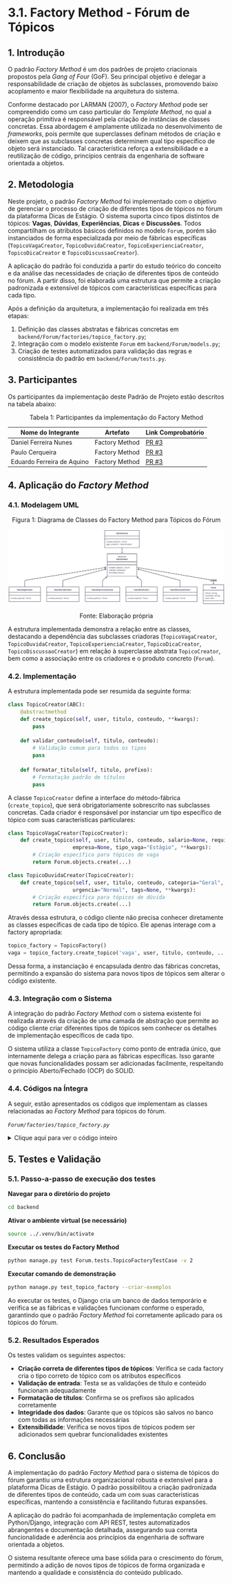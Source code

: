 <style>
    .markdown-section table {
        justify-items: center;
    }

    img{
        max-height: 300px;
        justify-items: center;
    }

</style>

# 3.1. Factory Method - Fórum de Tópicos

## 1. Introdução

O padrão _Factory Method_ é um dos padrões de projeto criacionais propostos pela _Gang of Four_ (GoF). Seu principal objetivo é delegar a responsabilidade de criação de objetos às subclasses, promovendo baixo acoplamento e maior flexibilidade na arquitetura do sistema.

Conforme destacado por LARMAN (2007), o _Factory Method_ pode ser compreendido como um caso particular do _Template Method_, no qual a operação primitiva é responsável pela criação de instâncias de classes concretas. Essa abordagem é amplamente utilizada no desenvolvimento de _frameworks_, pois permite que superclasses definam métodos de criação e deixem que as subclasses concretas determinem qual tipo específico de objeto será instanciado. Tal característica reforça a extensibilidade e a reutilização de código, princípios centrais da engenharia de software orientada a objetos.

## 2. Metodologia

Neste projeto, o padrão _Factory Method_ foi implementado com o objetivo de gerenciar o processo de criação de diferentes tipos de tópicos no fórum da plataforma Dicas de Estágio. O sistema suporta cinco tipos distintos de tópicos: **Vagas**, **Dúvidas**, **Experiências**, **Dicas** e **Discussões**. Todos compartilham os atributos básicos definidos no modelo `Forum`, porém são instanciados de forma especializada por meio de fábricas específicas (`TopicoVagaCreator`, `TopicoDuvidaCreator`, `TopicoExperienciaCreator`, `TopicoDicaCreator` e `TopicoDiscussaoCreator`).

A aplicação do padrão foi conduzida a partir do estudo teórico do conceito e da análise das necessidades de criação de diferentes tipos de conteúdo no fórum. A partir disso, foi elaborada uma estrutura que permite a criação padronizada e extensível de tópicos com características específicas para cada tipo.

Após a definição da arquitetura, a implementação foi realizada em três etapas:

1. Definição das classes abstratas e fábricas concretas em `backend/Forum/factories/topico_factory.py`;
2. Integração com o modelo existente `Forum` em `backend/Forum/models.py`;
3. Criação de testes automatizados para validação das regras e consistência do padrão em `backend/Forum/tests.py`.

## 3. Participantes

Os participantes da implementação deste Padrão de Projeto estão descritos na tabela abaixo:

<p style="text-align: center;">Tabela 1: Participantes da implementação do Factory Method</p>

| Nome do Integrante | Artefato | Link Comprobatório |
|---|---|---|
| Daniel Ferreira Nunes | Factory Method | [PR #3](https://github.com/UnBArqDsw2025-2-Turma02/2025.2-T02_G5_DicasDeEstagio_Entrega03/pull/3) |
| Paulo Cerqueira | Factory Method | [PR #3](https://github.com/UnBArqDsw2025-2-Turma02/2025.2-T02_G5_DicasDeEstagio_Entrega03/pull/3) |
| Eduardo Ferreira de Aquino | Factory Method | [PR #3](https://github.com/UnBArqDsw2025-2-Turma02/2025.2-T02_G5_DicasDeEstagio_Entrega03/pull/3) |

## 4. Aplicação do _Factory Method_

### 4.1. Modelagem UML

<p style="text-align: center;">Figura 1: Diagrama de Classes do Factory Method para Tópicos do Fórum</p>

![Diagrama Factory Method](../../assets/imgs/diagramFac.png)

<p style="text-align: center;">Fonte: Elaboração própria</p>

A estrutura implementada demonstra a relação entre as classes, destacando a dependência das subclasses criadoras (`TopicoVagaCreator`, `TopicoDuvidaCreator`, `TopicoExperienciaCreator`, `TopicoDicaCreator`, `TopicoDiscussaoCreator`) em relação à superclasse abstrata `TopicoCreator`, bem como a associação entre os criadores e o produto concreto (`Forum`).

### 4.2. Implementação

A estrutura implementada pode ser resumida da seguinte forma:

```python
class TopicoCreator(ABC):
    @abstractmethod
    def create_topico(self, user, titulo, conteudo, **kwargs):
        pass
    
    def validar_conteudo(self, titulo, conteudo):
        # Validação comum para todos os tipos
        pass
    
    def formatar_titulo(self, titulo, prefixo):
        # Formatação padrão de títulos
        pass
```

A classe `TopicoCreator` define a interface do método-fábrica (`create_topico`), que será obrigatoriamente sobrescrito nas subclasses concretas. Cada criador é responsável por instanciar um tipo específico de tópico com suas características particulares:

```python
class TopicoVagaCreator(TopicoCreator):
    def create_topico(self, user, titulo, conteudo, salario=None, requisitos=None, 
                     empresa=None, tipo_vaga="Estágio", **kwargs):
        # Criação específica para tópicos de vaga
        return Forum.objects.create(...)
```

```python
class TopicoDuvidaCreator(TopicoCreator):
    def create_topico(self, user, titulo, conteudo, categoria="Geral", 
                     urgencia="Normal", tags=None, **kwargs):
        # Criação específica para tópicos de dúvida
        return Forum.objects.create(...)
```

Através dessa estrutura, o código cliente não precisa conhecer diretamente as classes específicas de cada tipo de tópico. Ele apenas interage com a factory apropriada:

```python
topico_factory = TopicoFactory()
vaga = topico_factory.create_topico('vaga', user, titulo, conteudo, ...)
```

Dessa forma, a instanciação é encapsulada dentro das fábricas concretas, permitindo a expansão do sistema para novos tipos de tópicos sem alterar o código existente.

### 4.3. Integração com o Sistema

A integração do padrão _Factory Method_ com o sistema existente foi realizada através da criação de uma camada de abstração que permite ao código cliente criar diferentes tipos de tópicos sem conhecer os detalhes de implementação específicos de cada tipo.

O sistema utiliza a classe `TopicoFactory` como ponto de entrada único, que internamente delega a criação para as fábricas específicas. Isso garante que novas funcionalidades possam ser adicionadas facilmente, respeitando o princípio Aberto/Fechado (OCP) do SOLID.

### 4.4. Códigos na Íntegra

A seguir, estão apresentados os códigos que implementam as classes relacionadas ao _Factory Method_ para tópicos do fórum.

*`Forum/factories/topico_factory.py`*

<details>
    <summary>Clique aqui para ver o código inteiro</summary>

```python
from abc import ABC, abstractmethod
from django.utils import timezone
from ..models import Forum

class TopicoCreator(ABC):
    
    @abstractmethod
    def create_topico(self, user, titulo, conteudo, **kwargs):
        pass
    
    def validar_conteudo(self, titulo, conteudo):
        if not titulo or len(titulo.strip()) < 5:
            raise ValueError("Título deve ter pelo menos 5 caracteres")
        
        if not conteudo or len(conteudo.strip()) < 10:
            raise ValueError("Conteúdo deve ter pelo menos 10 caracteres")
        
        return True
    
    def formatar_titulo(self, titulo, prefixo):
        titulo_limpo = titulo.strip()
        if not titulo_limpo.startswith(f"[{prefixo}]"):
            return f"[{prefixo}] {titulo_limpo}"
        return titulo_limpo


class TopicoVagaCreator(TopicoCreator):
    def create_topico(self, user, titulo, conteudo, salario=None, requisitos=None, 
                     empresa=None, tipo_vaga="Estágio", **kwargs):
        self.validar_conteudo(titulo, conteudo)
        
        titulo_formatado = self.formatar_titulo(titulo, f"VAGA - {tipo_vaga.upper()}")
        
        conteudo_enriquecido = conteudo
        
        if empresa:
            conteudo_enriquecido += f"\n\n**Empresa:** {empresa}"
        
        if salario:
            conteudo_enriquecido += f"\n**Salário:** {salario}"
        
        if requisitos:
            conteudo_enriquecido += f"\n**Requisitos:** {requisitos}"
        
        conteudo_enriquecido += f"\n\n**Tipo de Vaga:** {tipo_vaga}"
        conteudo_enriquecido += f"\n**Publicado em:** {timezone.now().strftime('%d/%m/%Y às %H:%M')}"
        
        topico = Forum.objects.create(
            user=user,
            titulo=titulo_formatado,
            conteudo=conteudo_enriquecido,
            visualizacoes=0,
            is_active=True
        )
        
        return topico


class TopicoDuvidaCreator(TopicoCreator):
    def create_topico(self, user, titulo, conteudo, categoria="Geral", 
                     urgencia="Normal", tags=None, **kwargs):
        self.validar_conteudo(titulo, conteudo)
        
        titulo_formatado = self.formatar_titulo(titulo, f"DÚVIDA - {categoria.upper()}")
        
        conteudo_enriquecido = conteudo
        conteudo_enriquecido += f"\n\n**Categoria:** {categoria}"
        conteudo_enriquecido += f"\n**Urgência:** {urgencia}"
        
        if tags:
            tags_str = ", ".join(tags) if isinstance(tags, list) else tags
            conteudo_enriquecido += f"\n**Tags:** {tags_str}"
        
        if urgencia.lower() == "alta":
            conteudo_enriquecido += f"\n\n**URGENTE:** Preciso de ajuda rapidamente!"
        
        conteudo_enriquecido += f"\n\n**Pergunta feita em:** {timezone.now().strftime('%d/%m/%Y às %H:%M')}"
        conteudo_enriquecido += f"\n**Aguardando respostas da comunidade...**"
        
        topico = Forum.objects.create(
            user=user,
            titulo=titulo_formatado,
            conteudo=conteudo_enriquecido,
            visualizacoes=0,
            is_active=True
        )
        
        return topico

class TopicoFactory:
    
    _creators = {
        'vaga': TopicoVagaCreator(),
        'duvida': TopicoDuvidaCreator(),
        'experiencia': TopicoExperienciaCreator(),
        'dica': TopicoDicaCreator(),
        'discussao': TopicoDiscussaoCreator(),
    }
    
    @classmethod
    def get_creator(cls, tipo_topico):
        creator = cls._creators.get(tipo_topico.lower())
        if not creator:
            raise ValueError(f"Tipo de tópico '{tipo_topico}' não suportado. "
                           f"Tipos disponíveis: {list(cls._creators.keys())}")
        return creator
    
    @classmethod
    def create_topico(cls, tipo_topico, user, titulo, conteudo, **kwargs):
        creator = cls.get_creator(tipo_topico)
        return creator.create_topico(user, titulo, conteudo, **kwargs)
    
    @classmethod
    def get_tipos_disponiveis(cls):
        return {
            'vaga': {
                'nome': 'Vaga de Estágio/Emprego',
                'descricao': 'Para publicar oportunidades de estágio ou emprego',
                'campos_extras': ['salario', 'requisitos', 'empresa', 'tipo_vaga'],
                'exemplo': 'Vaga para desenvolvedor Python júnior'
            },
            'duvida': {
                'nome': 'Dúvida sobre Estágios',
                'descricao': 'Para fazer perguntas sobre estágios e carreira',
                'campos_extras': ['categoria', 'urgencia', 'tags'],
                'exemplo': 'Como me preparar para entrevista técnica?'
            },
            'experiencia': {
                'nome': 'Compartilhar Experiência',
                'descricao': 'Para compartilhar experiências de estágio',
                'campos_extras': ['empresa', 'periodo', 'area', 'nota_experiencia'],
                'exemplo': 'Minha experiência como estagiário na empresa X'
            },
            'dica': {
                'nome': 'Dica de Carreira',
                'descricao': 'Para compartilhar dicas úteis sobre carreira',
                'campos_extras': ['categoria_dica', 'nivel', 'aplicabilidade'],
                'exemplo': 'Como criar um LinkedIn profissional'
            },
            'discussao': {
                'nome': 'Discussão Geral',
                'descricao': 'Para iniciar discussões sobre temas diversos',
                'campos_extras': ['tema', 'tipo_discussao'],
                'exemplo': 'O que vocês acham do home office para estagiários?'
            }
        }
```
</details>

## 5. Testes e Validação

### 5.1. Passo-a-passo de execução dos testes

**Navegar para o diretório do projeto**

```bash
cd backend
```

**Ativar o ambiente virtual (se necessário)**

```bash
source ../.venv/bin/activate
```

**Executar os testes do Factory Method**

```bash
python manage.py test Forum.tests.TopicoFactoryTestCase -v 2
```

**Executar comando de demonstração**

```bash
python manage.py test_topico_factory --criar-exemplos
```

Ao executar os testes, o Django cria um banco de dados temporário e verifica se as fábricas e validações funcionam conforme o esperado, garantindo que o padrão _Factory Method_ foi corretamente aplicado para os tópicos do fórum.

### 5.2. Resultados Esperados

Os testes validam os seguintes aspectos:

- **Criação correta de diferentes tipos de tópicos**: Verifica se cada factory cria o tipo correto de tópico com os atributos específicos
- **Validação de entrada**: Testa se as validações de título e conteúdo funcionam adequadamente
- **Formatação de títulos**: Confirma se os prefixos são aplicados corretamente
- **Integridade dos dados**: Garante que os tópicos são salvos no banco com todas as informações necessárias
- **Extensibilidade**: Verifica se novos tipos de tópicos podem ser adicionados sem quebrar funcionalidades existentes

## 6. Conclusão

A implementação do padrão _Factory Method_ para o sistema de tópicos do fórum garantiu uma estrutura organizacional robusta e extensível para a plataforma Dicas de Estágio. O padrão possibilitou a criação padronizada de diferentes tipos de conteúdo, cada um com suas características específicas, mantendo a consistência e facilitando futuras expansões.

A aplicação do padrão foi acompanhada de implementação completa em Python/Django, integração com API REST, testes automatizados abrangentes e documentação detalhada, assegurando sua correta funcionalidade e aderência aos princípios da engenharia de software orientada a objetos.

O sistema resultante oferece uma base sólida para o crescimento do fórum, permitindo a adição de novos tipos de tópicos de forma organizada e mantendo a qualidade e consistência do conteúdo publicado.
